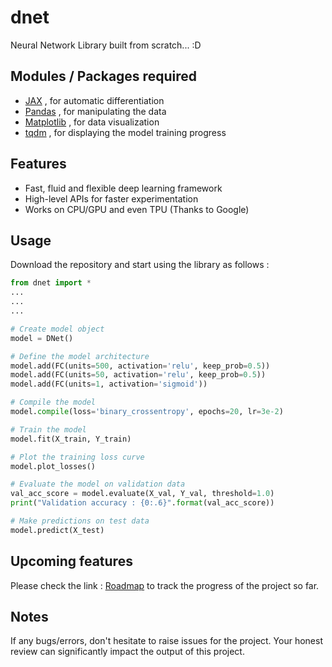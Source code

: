 # dnet
Neural Network Library built from scratch... :D

## Modules / Packages required
* <a href="http://github.com/google/jax">JAX</a> , for automatic differentiation
* <a href="https://github.com/pandas-dev/pandas">Pandas</a> , for manipulating the data
* <a href="https://github.com/matplotlib/matplotlib">Matplotlib</a> , for data visualization
* <a href="https://github.com/tqdm/tqdm">tqdm</a> , for displaying the model training progress

## Features
* Fast, fluid and flexible deep learning framework
* High-level APIs for faster experimentation
* Works on CPU/GPU and even TPU (Thanks to Google)


## Usage
Download the repository and start using the library as follows :
```python
from dnet import *
...
...
...

# Create model object
model = DNet()

# Define the model architecture
model.add(FC(units=500, activation='relu', keep_prob=0.5))
model.add(FC(units=50, activation='relu', keep_prob=0.5))
model.add(FC(units=1, activation='sigmoid'))

# Compile the model
model.compile(loss='binary_crossentropy', epochs=20, lr=3e-2)

# Train the model
model.fit(X_train, Y_train)

# Plot the training loss curve
model.plot_losses()

# Evaluate the model on validation data
val_acc_score = model.evaluate(X_val, Y_val, threshold=1.0)
print("Validation accuracy : {0:.6}".format(val_acc_score))

# Make predictions on test data
model.predict(X_test)
```

## Upcoming features

Please check the link : [Roadmap](https://github.com/umangjpatel/dnet/projects/2) to track the progress of the project so far.

## Notes
If any bugs/errors, don't hesitate to raise issues for the project. Your honest review can significantly impact the output of this project.

